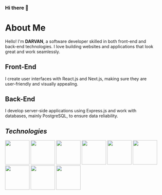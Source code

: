 ### Hi there 👋

# About Me

Hello! I'm **DARVAN**, a software developer skilled in both front-end and back-end technologies. I love building websites and applications that look great and work seamlessly.

## Front-End

I create user interfaces with React.js and Next.js, making sure they are user-friendly and visually appealing.

## Back-End

I develop server-side applications using Express.js and work with databases, mainly PostgreSQL, to ensure data reliability.

## *Technologies*
<img src="https://cdn.freebiesupply.com/logos/large/2x/react-1-logo-png-transparent.png" height="80" /> <img src="https://w7.pngwing.com/pngs/925/447/png-transparent-express-js-node-js-javascript-mongodb-node-js-text-trademark-logo.png" height="80" /> <img src="https://upload.wikimedia.org/wikipedia/commons/thumb/6/6a/JavaScript-logo.png/600px-JavaScript-logo.png" height="80" /> <img src="https://upload.wikimedia.org/wikipedia/commons/thumb/4/4c/Typescript_logo_2020.svg/512px-Typescript_logo_2020.svg.png?20221110153201" height="80" /> <img src="https://upload.wikimedia.org/wikipedia/commons/thumb/2/29/Postgresql_elephant.svg/540px-Postgresql_elephant.svg.png" height="80" /> <img src="https://logowik.com/content/uploads/images/nextjs7685.logowik.com.webp" height="80" /> <img src="https://upload.wikimedia.org/wikipedia/commons/thumb/6/61/HTML5_logo_and_wordmark.svg/512px-HTML5_logo_and_wordmark.svg.png" height="80" /> <img src="https://upload.wikimedia.org/wikipedia/commons/thumb/d/d5/CSS3_logo_and_wordmark.svg/1452px-CSS3_logo_and_wordmark.svg.png" height="80" /> <img src="https://encrypted-tbn0.gstatic.com/images?q=tbn:ANd9GcRld8EcXNHiLxenTYvUX0ReOMbbjIp5uqUOf6I79MSqxA&s" height="80" />
<!--
**darwanceyhan/darwanceyhan** is a ✨ _special_ ✨ repository because its `README.md` (this file) appears on your GitHub profile.

Here are some ideas to get you started:

- 🔭 I’m currently working on ...
- 🌱 I’m currently learning ...
- 👯 I’m looking to collaborate on ...
- 🤔 I’m looking for help with ...
- 💬 Ask me about ...
- 📫 How to reach me: ...
- 😄 Pronouns: ...
- ⚡ Fun fact: ...
-->
